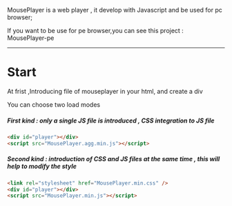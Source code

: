 MousePlayer is a web player , it develop with Javascript and be used for pc browser;

If you want to be use for pe browser,you can see this project : MousePlayer-pe

__________________


# Start

At frist ,Introducing file of mouseplayer in your html, and create a div

You can choose two load modes

##### First kind : only a single JS file is introduced , CSS integration to JS file 

```html
<div id="player"></div>
<script src="MousePlayer.agg.min.js"></script>
```

##### Second kind :  introduction of CSS and JS files at the same time , this will help to modify the style

```html
<link rel="stylesheet" href="MousePlayer.min.css" />
<div id="player"></div>
<script src="MousePlayer.min.js"></script>
```




